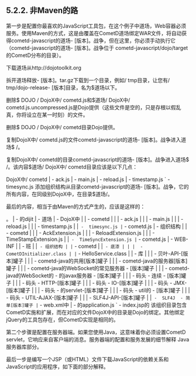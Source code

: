 ## 5.2.2. 非Maven的路
第一步是配置你最喜欢的JavaScript工具包，在这个例子中道场，Web容器必须服务。使用Maven的方式，这是由覆盖在CometD道场绑定WAR文件，将自动获得cometd-javascript的道场- [版本]。战争，但在这里，你必须手动执行它（cometd-javascript的道场- [版本]。战争位于 cometd-javascript/dojo/target的CometD分布的目录）。

下载道场从http://dojotoolkit.org

拆开道场释放- [版本]。tar.gz下载到一个目录，例如/ tmp目录，让您有/ tmp/dojo-release- [版本]目录，名为$道场以下。

删除$ DOJO / DojoX中/ cometd.js和$道场/ DojoX中/ cometd.js.uncompressed.js是Dojo提供（这些文件是空的，只是存根以假乱真，你将设立在某一时刻）的文件。

删除$ DOJO / DojoX中/ cometd目录Dojo提供。

复制DojoX中/ cometd.js的文件cometd-javascript的道场- [版本]。战争进入道场$ /。

复制DojoX中/ cometd的目录cometd-javascript的道场- [版本]。战争进入道场$ /。该内容$道场/ DojoX中/ cometd目录应该是以下几点：

DojoX中/ cometd
|  -  ack.js
|  -  main.js
|  -  reload.js
|  -  timestamp.js
` -  timesync.js
添加组织结构从目录cometd-javascript的道场- [版本]。战争，它的所有内容，在同级别DojoX中，在目录$道场/。

最后的内容，相当于由Maven的方式产生的，应该是这样的：

。
|  - 的dijit
|  - 道场
|  -  DojoX中
| |  -  cometd
| | |  -  ack.js
| | |  -  main.js
| | |  -  reload.js
| | |  -  timestamp.js
| |` -  timesync.js
|` -  cometd.js
|  - 组织结构
| |  -  cometd
| | |  -  AckExtension.js
| | |  -  ReloadExtension.js
| | |  -  TimeStampExtension.js
| |` -  TimeSyncExtension.js
|` -  cometd.js
|  -  WEB-INF
| |  - 班
| |` - 组织结构
| |` -  cometd
| |` - 底漆
| | |  -  CometDInitializer.class
| |` -  HelloService.class
| |  - 库
| | |  - 贝叶-API-[版本]罐子
| | |  -  cometd-java的共用[版本]罐子
| | |  -  cometd-java的服务器[版本]罐子
| | |  -  cometd-java的WebSocket的常见服务器 -  [版本]罐子
| | |  -  cometd-java的WebSocket的 - 的javax服务器 -  [版本]罐子
| | |  - 码头 - 连续 -  [版本]罐子
| | |  - 码头 -  HTTP-[版本]罐子
| | |  - 码头 -  IO-[版本]罐子
| | |  - 码头 -  JMX-[版本]罐子
| | |  - 码头 - 的servlet-[版本]罐子
| | |  - 码头 -  util的 -  [版本]罐子
| | |  - 码头 -  UTIL-AJAX-[版本]罐子
| | |  -  SLF4J-API-[版本]罐子
| |` -  SLF4J  - 简单[版本]罐子
|` -  web.xml中
|  - 的application.js
` -  index.jsp的
该组织目录包 ​​含CometD实施和扩展，而在对应的文件DojoX中的目录是Dojo的绑定。其他绑定jQuery的工具包存在，但CometD实现是相同的。

第二个步骤是配置在服务器端。如果您使用Java，这意味着你必须设置CometD servlet，它响应来自客户端的消息。服务器端的配置和服务发展的细节解释 Java服务器库部分。

最后一步是编写一个JSP（或HTML）文件下载JavaScript的依赖关系和JavaScript的应用程序，如下面的部分解释。
